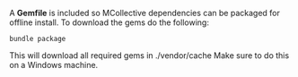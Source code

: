 A **Gemfile** is included so MCollective dependencies can be packaged for offline install.
To download the gems do the following:

	bundle package

This will download all required gems in ./vendor/cache
Make sure to do this on a Windows machine.
